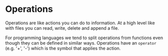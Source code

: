 # Operations

Operations are like actions you can do to information. At a high level like with files you can read, write, delete and append a file. 

For programming languages we tend to split operations from functions even though they can be defined in similar ways. Operations have an `operator` (e.g. '+', '-') which is the symbol that applies the action. 